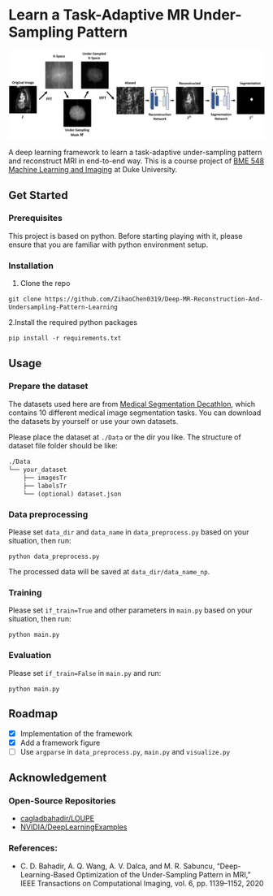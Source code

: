 # Learn a Task-Adaptive MR Under-Sampling Pattern
![Framework](/Figures/framework.png "Framework")

A deep learning framework to learn a task-adaptive under-sampling pattern and reconstruct MRI in end-to-end way. This is a course project of [BME 548 Machine Learning and Imaging](https://deepimaging.github.io/) at Duke University.

## Get Started

### Prerequisites
This project is based on python. Before starting playing with it, please ensure that you are familiar with python environment setup.

### Installation
1. Clone the repo
```
git clone https://github.com/ZihaoChen0319/Deep-MR-Reconstruction-And-Undersampling-Pattern-Learning
```

2.Install the required python packages
```
pip install -r requirements.txt
```

## Usage

### Prepare the dataset
The datasets used here are from [Medical Segmentation Decathlon](http://medicaldecathlon.com/), which contains 10 different medical image segmentation tasks. You can download the datasets by yourself or use your own datasets. 

Please place the dataset at `./Data` or the dir you like. The structure of dataset file folder should be like:
```
./Data
└── your_dataset
    ├── imagesTr
    ├── labelsTr
    └── (optional) dataset.json
```

### Data preprocessing
Please set `data_dir` and `data_name` in `data_preprocess.py` based on your situation, then run:
```
python data_preprocess.py
```
The processed data will be saved at `data_dir/data_name_np`.

### Training
Please set `if_train=True` and other parameters in `main.py` based on your situation, then run:
```
python main.py
```

### Evaluation
Please set `if_train=False` in `main.py` and run:
```
python main.py
```

## Roadmap
- [x] Implementation of the framework
- [x] Add a framework figure
- [ ] Use `argparse` in `data_preprocess.py`, `main.py` and `visualize.py`

## Acknowledgement
### Open-Source Repositories
* [cagladbahadir/LOUPE](https://github.com/cagladbahadir/LOUPE)
* [NVIDIA/DeepLearningExamples](https://github.com/NVIDIA/DeepLearningExamples)

### References:
* C. D. Bahadir, A. Q. Wang, A. V. Dalca, and M. R. Sabuncu, “Deep-Learning-Based Optimization of the Under-Sampling Pattern in MRI,” IEEE Transactions on Computational Imaging, vol. 6, pp. 1139–1152, 2020
